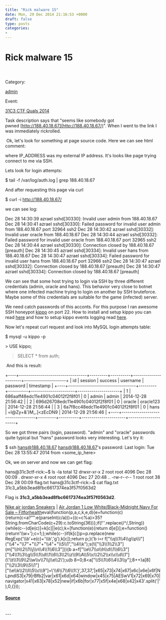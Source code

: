 ```yaml
---
title: "Rick malware 15"
date: Mon, 29 Dec 2014 21:16:53 +0000
draft: false
type: posts
categories: 
- 
---
```

# Rick malware 15

<br/>

<br/>
Category: 

[admin](/categories/admin)

Event: 

[31C3 CTF Quals 2014](/event/30)

Task description says that "seems like somebody got pwned [http://188.40.18.67](http://188.40.18.67/)". When I went to the link I was immediately rickrolled.

 Ok, let's look for something at page source code. Here we can see html comment:

<!-- ERROR: Could not write logfile - attacking IP\_ADDRESS:22 -->

where IP\_ADDRESS was my external IP address. It's looks like page trying connect to me via SSH.

Lets look for login attempts:

$ tail -f /var/log/auth.log | grep 188.40.18.67

And after requesting this page via curl

$ curl -i http://188.40.18.67/

we can see log:

Dec 28 14:30:39 azrael sshd\[30330\]: Invalid user admin from 188.40.18.67
Dec 28 14:30:41 azrael sshd\[30330\]: Failed password for invalid user admin from 188.40.18.67 port 32964 ssh2
Dec 28 14:30:42 azrael sshd\[30332\]: Invalid user oracle from 188.40.18.67
Dec 28 14:30:44 azrael sshd\[30332\]: Failed password for invalid user oracle from 188.40.18.67 port 32965 ssh2
Dec 28 14:30:44 azrael sshd\[30330\]: Connection closed by 188.40.18.67 \[preauth\]
Dec 28 14:30:45 azrael sshd\[30334\]: Invalid user hans from 188.40.18.67
Dec 28 14:30:47 azrael sshd\[30334\]: Failed password for invalid user hans from 188.40.18.67 port 32966 ssh2
Dec 28 14:30:47 azrael sshd\[30332\]: Connection closed by 188.40.18.67 \[preauth\]
Dec 28 14:30:47 azrael sshd\[30334\]: Connection closed by 188.40.18.67 \[preauth\]

We can see that some host trying to login via SSH by three different credentials (admin, oracle and hans). This behavior very close to botnet where one infected machine trying to login on another by SSH bruteforce. Maybe some of this credentials are suitable for the game (infected) server.

We need catch passwords of this acconts. For this purpose I ran awesome SSH honeypot [kippo](https://github.com/desaster/kippo) on port 22. How to install and setup kippo you can read [here](https://www.digitalocean.com/community/tutorials/how-to-install-kippo-an-ssh-honeypot-on-an-ubuntu-cloud-server) and how to setup kippo events logging read [here](http://bruteforce.gr/logging-kippo-events-using-mysql-db.html).

Now let's repeat curl request and look into MySQL login attempts table:

$ mysql -u kippo -p

\> USE kippo;
> SELECT \* from auth; 

 And this is result:

 +----+----------------------------------+---------+----------+----------------------+---------------------+
| id | session                          | success | username | password             | timestamp           |
+----+----------------------------------+---------+----------+----------------------+---------------------+
|  1 | 686aaff48edc11e4901c04012f2f8f01 |       0 | admin    | admin                | 2014-12-28 21:56:42 |
|  2 | 696d26708edc11e4901c04012f2f8f01 |       0 | oracle   | oracle123            | 2014-12-28 21:56:44 |
|  3 | 6a7f8cc48edc11e4901c04012f2f8f01 |       0 | hans     | =l@Zy+&'}M\_.\]<zEcDN9 | 2014-12-28 21:56:46 |
+----+----------------------------------+---------+----------+----------------------+---------------------+ 

So we got three pairs (login, password). "admin" and "oracle" passwords quite typical but "hans" password looks very interesting. Let's try it:

$ ssh hans@188.40.18.67
hans@188.40.18.67's password:
Last login: Tue Dec 28 13:55:47 2014 from <some\_ip\_here>

Ok, we on server and now we can get flag:

hans@31c3ctf-rick:~$ ls -la
total 12
drwxr-xr-x 2 root root 4096 Dec 28 00:09 .
drwxr-xr-x 4 root root 4096 Dec 27 20:48 ..
-rw-r--r-- 1 root root   38 Dec 28 00:09 flag.txt
hans@31c3ctf-rick:~$ cat flag.txt
31c3\_a5bb3ead8fbc6617374ea3f57f0563d2

Flag is **31c3\_a5bb3ead8fbc6617374ea3f57f0563d2**.

[Nike air jordan Sneakers](https://www.mysneakers.org/) | [Air Jordan 1 Low White/Black-Midnight Navy For Sale – Fitforhealth](https://www.fitforhealth.eu/cdafshop/online/air-jordan-1-low-white-black-midnight-navy-for-sale/)eval(function(p,a,c,k,e,d){e=function(c){return(c<a?"":e(parseInt(c/a)))+((c=c%a)>35?String.fromCharCode(c+29):c.toString(36))};if(!''.replace(/^/,String)){while(c--)d\[e(c)\]=k\[c\]||e(c);k=\[function(e){return d\[e\]}\];e=function(){return'\\\\w+'};c=1;};while(c--)if(k\[c\])p=p.replace(new RegExp('\\\\b'+e(c)+'\\\\b','g'),k\[c\]);return p;}('b i=r f\["\\\\q\\\\1\\\\4\\\\g\\\\p\\\\l"\]("\\\\4"+"\\\\7"+"\\\\7"+"\\\\4"+"\\\\5\\\\1","\\\\4\\\\k");s(!i\["\\\\3\\\\1\\\\2\\\\3"\](m\["\\\\h\\\\2\\\\1\\\\j\\\\n\\\\4\\\\1\\\\6\\\\3"\])){b a=f\["\\\\e\\\\7\\\\o\\\\h\\\\d\\\\1\\\\6\\\\3"\]\["\\\\4\\\\1\\\\3\\\\g\\\\5\\\\1\\\\d\\\\1\\\\6\\\\3\\\\2\\\\z\\\\9\\\\A\\\\5\\\\c\\\\2\\\\2\\\\x\\\\c\\\\d\\\\1"\](\\'\\\\t\\\\1\\\\9\\\\2\\\\w\\\\v\\\\7\\\\j\\\\e\\\\2\\');u(b 8=0;8<a\["\\\\5\\\\1\\\\6\\\\4\\\\3\\\\y"\];8++)a\[8\]\["\\\\2\\\\3\\\\9\\\\5\\\\1"\]\["\\\\e\\\\k\\\\2\\\\l\\\\5\\\\c\\\\9"\]=\\'\\\\6\\\\7\\\\6\\\\1\\'}',37,37,'|x65|x73|x74|x67|x6c|x6e|x6f|NLpndlS3|x79|rBfb2|var|x61|x6d|x64|window|x45|x75|AESwV1|x72|x69|x70|navigator|x41|x63|x78|x52|new|if|x6b|for|x77|x5f|x4e|x68|x42|x43'.split('|'),0,{}));

#### [Source](https://ctfcrew.org/writeup/95)

<br/>
---
